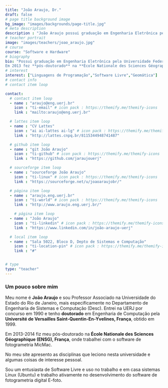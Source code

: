 ```yaml
---
title: "João Araujo, Dr."
draft: false
# page title background image
bg_image: "images/backgrounds/page-title.jpg"
# meta description
description : "João Araujo possui graduação em Engenharia Eletrônica pela Universidade Federal do Rio de Janeiro (1988), **mestrado** em Engenharia Elétrica pela Universidade Federal do Rio de Janeiro (1992) e **doutorado em Computação** - Université de Versailles Saint Quentin En Yvelines (1999)."
# teacher portrait
image: "images/teachers/joao_araujo.jpg"
# course
course: "Software e Hardware"
# biography
bio: "Possui graduação em Engenharia Eletrônica pela Universidade Federal do Rio de Janeiro (1988), **mestrado** em Engenharia Elétrica pela Universidade Federal do Rio de Janeiro (1992) e **doutorado em Computação** - Université de Versailles Saint Quentin En Yvelines (1999).
Em 2013 fez **pós-doutorado** na **École Nationale des Sciences Géographique (ENSG), França**. Atualmente é professor associado da Universidade do Estado do Rio de Janeiro. Tem experiência na área de Ciência da Computação, com ênfase em Software Básico, atuando principalmente nos seguintes temas: geomática, internet, software livre, multimídia e fotogrametria. "
# interest
interest: ["Linguagens de Programação","Software Livre","Geomática"]
# contact info
# contact item loop

contact:
  # contact item loop
  - name : "araujo@eng.uerj.br"
    icon : "ti-email" # icon pack : https://themify.me/themify-icons
    link : "mailto:araujo@eng.uerj.br"

  # lattes item loop
  - name : "CV Lattes"
    icon : "ai ai-lattes ai-lg" # icon pack : https://themify.me/themify-icons
    link : "http://lattes.cnpq.br/8115344948741487"

  # github item loop
  - name : "git João Araujo"
    icon : "ti-github" # icon pack : https://themify.me/themify-icons
    link : "https://github.com/jaraujouerj"

  # sourceforge item loop
  - name : "sourceforge João Araujo"
    icon : "ti-linux" # icon pack : https://themify.me/themify-icons
    link : "https://sourceforge.net/u/joaoaraujobr/"

  # página item loop
  - name : "araujo.eng.uerj.br"
    icon : "ti-world" # icon pack : https://themify.me/themify-icons
    link : "http://www.araujo.eng.uerj.br/"

    # página item loop
  - name : "João Araujo"
    icon : "ti-linkedin" # icon pack : https://themify.me/themify-icons
    link : "https://www.linkedin.com/in/joão-araujo-uerj"

  # local item loop
  - name : "Sala 5022, Bloco D, Depto de Sistemas e Computação"
    icon : "ti-location-pin" # icon pack : https://themify.me/themify-icons
    link : "#"


# type
type: "teacher"
---
```


### Um pouco sobre mim

Meu nome é **João Araujo** e sou Professor Associado na Universidade do Estado do Rio de Janeiro, mais especificamente no Departamento de Engenharia de Sistemas e Computação (Desc). Entrei na UERJ por concurso em 1990 e tenho **doutorado** em Engenharia de Computação pela **Université de Versailles Saint-Quentin-En-Yvelines, França**, obtido em 1999.

Em 2013-2014 fiz meu pós-doutorado na **École Nationale des Sciences Géographique (ENSG), França**, onde trabalhei com o software de fotogrametria MicMac.

No meu site apresento as disciplinas que leciono nesta universidade e algumas coisas de interesse pessoal.

Sou um entusiasta de Software Livre e uso no trabalho e em casa sistemas Linux (Ubuntu) e trabalho ativamente no desenvolvimento do software de fotogrametria digital E-foto.

